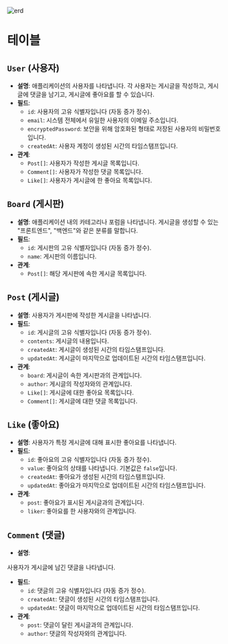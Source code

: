 
![erd](https://i.imgur.com/6d1zfh3.jpg)

# 테이블
## `User` (사용자)

- **설명**: 애플리케이션의 사용자를 나타냅니다. 각 사용자는 게시글을 작성하고, 게시글에 댓글을 남기고, 게시글에 좋아요를 할 수 있습니다.
- **필드**:
  - `id`: 사용자의 고유 식별자입니다 (자동 증가 정수).
  - `email`: 시스템 전체에서 유일한 사용자의 이메일 주소입니다.
  - `encryptedPassword`: 보안을 위해 암호화된 형태로 저장된 사용자의 비밀번호입니다.
  - `createdAt`: 사용자 계정이 생성된 시간의 타임스탬프입니다.
- **관계**:
  - `Post[]`: 사용자가 작성한 게시글 목록입니다.
  - `Comment[]`: 사용자가 작성한 댓글 목록입니다.
  - `Like[]`: 사용자가 게시글에 한 좋아요 목록입니다.

## `Board` (게시판)

- **설명**: 애플리케이션 내의 카테고리나 포럼을 나타냅니다. 게시글을 생성할 수 있는 "프론트엔드", "백엔드"와 같은 분류를 말합니다.
- **필드**:
  - `id`: 게시판의 고유 식별자입니다 (자동 증가 정수).
  - `name`: 게시판의 이름입니다.
- **관계**:
  - `Post[]`: 해당 게시판에 속한 게시글 목록입니다.

## `Post` (게시글)

- **설명**: 사용자가 게시판에 작성한 게시글을 나타냅니다.
- **필드**:
  - `id`: 게시글의 고유 식별자입니다 (자동 증가 정수).
  - `contents`: 게시글의 내용입니다.
  - `createdAt`: 게시글이 생성된 시간의 타임스탬프입니다.
  - `updatedAt`: 게시글이 마지막으로 업데이트된 시간의 타임스탬프입니다.
- **관계**:
  - `board`: 게시글이 속한 게시판과의 관계입니다.
  - `author`: 게시글의 작성자와의 관계입니다.
  - `Like[]`: 게시글에 대한 좋아요 목록입니다.
  - `Comment[]`: 게시글에 대한 댓글 목록입니다.

## `Like` (좋아요)

- **설명**: 사용자가 특정 게시글에 대해 표시한 좋아요를 나타냅니다.
- **필드**:
  - `id`: 좋아요의 고유 식별자입니다 (자동 증가 정수).
  - `value`: 좋아요의 상태를 나타냅니다. 기본값은 `false`입니다.
  - `createdAt`: 좋아요가 생성된 시간의 타임스탬프입니다.
  - `updatedAt`: 좋아요가 마지막으로 업데이트된 시간의 타임스탬프입니다.
- **관계**:
  - `post`: 좋아요가 표시된 게시글과의 관계입니다.
  - `liker`: 좋아요를 한 사용자와의 관계입니다.

## `Comment` (댓글)

- **설명**:

 사용자가 게시글에 남긴 댓글을 나타냅니다.
- **필드**:
  - `id`: 댓글의 고유 식별자입니다 (자동 증가 정수).
  - `createdAt`: 댓글이 생성된 시간의 타임스탬프입니다.
  - `updatedAt`: 댓글이 마지막으로 업데이트된 시간의 타임스탬프입니다.
- **관계**:
  - `post`: 댓글이 달린 게시글과의 관계입니다.
  - `author`: 댓글의 작성자와의 관계입니다.

